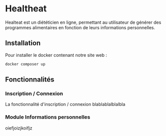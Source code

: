 # Healtheat

Healteat est un diététicien en ligne, permettant au utilisateur de générer des programmes alimentaires en fonction de leurs informations personnelles.

## Installation

Pour installer le docker contenant notre site web :

```bash
docker composer up
```

## Fonctionnalités

### Inscription / Connexion

La fonctionnalité d'inscription / connexion blablablalblalbla

### Module Informations personnelles

oiefjoizjkoifjz